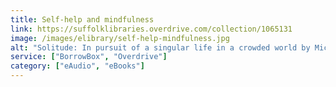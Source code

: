 ```yaml
---
title: Self-help and mindfulness
link: https://suffolklibraries.overdrive.com/collection/1065131
image: /images/elibrary/self-help-mindfulness.jpg
alt: "Solitude: In pursuit of a singular life in a crowded world by Michael Harris."
service: ["BorrowBox", "Overdrive"]
category: ["eAudio", "eBooks"]
---
```

